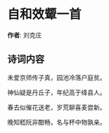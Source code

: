 # 自和效颦一首

**作者**: 刘克庄

## 诗词内容

未爱京师传子真，园池冷落户庭贫。

神仙疑是丹丘子，年纪高于绛县人。

春去似催花送老，岁荒聊喜麦尝新。

晚知嵇阮非酣畅，名与杯中物孰亲。

